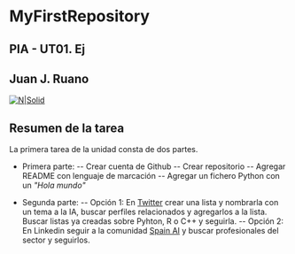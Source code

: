 # MyFirstRepository
## PIA - UT01. Ej
## Juan J. Ruano

[![N|Solid](https://www.mecd.es/cidead/aulavirtual/pluginfile.php/1/theme_moove/logo/1657130898/cabecera%20moodle%20cidead-02%20peque%C3%B1a.jpg)](https://nodesource.com/products/nsolid)



## Resumen de la tarea

La primera tarea de la unidad consta de dos partes. 

- Primera parte:
-- Crear cuenta de Github
-- Crear repositorio
-- Agregar README con lenguaje de marcación
-- Agregar un fichero Python con un _"Hola mundo"_

- Segunda parte:
-- Opción 1: En [Twitter](https://x.com/) crear una lista y nombrarla con un tema a la IA, buscar perfiles relacionados y agregarlos a la lista. Buscar listas ya creadas sobre Pyhton, R o C++ y seguirla.
-- Opción 2: En Linkedin seguir a la comunidad [Spain AI](https://www.linkedin.com/company/spainai/?originalSubdomain=es) y buscar profesionales del sector y seguirlos.







 
